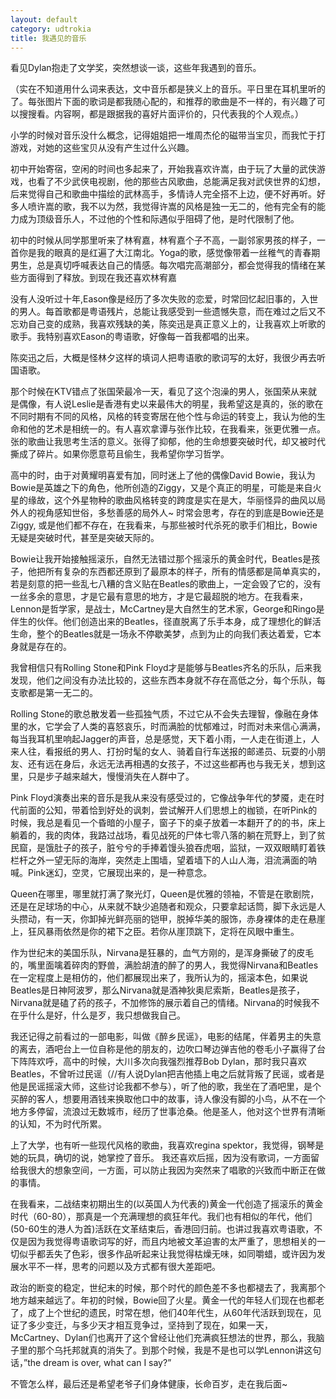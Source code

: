 ```yaml
---
layout: default
category: udtrokia
title: 我遇见的音乐
---
```


看见Dylan抱走了文学奖，突然想谈一谈，这些年我遇到的音乐。

（实在不知道用什么词来表达，文中音乐都是狭义上的音乐。平日里在耳机里听的了。每张图片下面的歌词是都我随心配的，和推荐的歌曲是不一样的，有兴趣了可以搜搜看。内容啊，都是跟据我的喜好片面评价的，只代表我的个人观点。）

小学的时候对音乐没什么概念，记得姐姐把一堆周杰伦的磁带当宝贝，而我忙于打游戏，对她的这些宝贝从没有产生过什么兴趣。

初中开始寄宿，空闲的时间也多起来了，开始我喜欢许嵩，由于玩了大量的武侠游戏，也看了不少武侠电视剧，他的那些古风歌曲，总能满足我对武侠世界的幻想，后来觉得自己和歌曲中描绘的武林高手，多情诗人完全搭不上边，便不好再听。好多人喷许嵩的歌，我不以为然，我觉得许嵩的风格是独一无二的，他有完全有的能力成为顶级音乐人，不过他的个性和际遇似乎阻碍了他，是时代限制了他。

初中的时候从同学那里听来了林宥嘉，林宥嘉个子不高，一副邻家男孩的样子，一首你是我的眼真的是红遍了大江南北。Yoga的歌，感觉像带着一丝稚气的青春期男生，总是真切呼喊表达自己的情感。每次唱完高潮部分，都会觉得我的情绪在某些方面得到了释放。到现在我还喜欢林宥嘉

没有人没听过十年,Eason像是经历了多次失败的恋爱，时常回忆起旧事的，入世的男人。每首歌都是粤语残片，总能让我感受到一些遗憾失意，而在难过之后又不忘劝自己变的成熟，我喜欢残缺的美，陈奕迅是真正意义上的，让我喜欢上听歌的歌手。我特别喜欢Eason的粤语歌，好像每一首我都唱的出来。

陈奕迅之后，大概是怪林夕这样的填词人把粤语歌的歌词写的太好，我很少再去听国语歌。

那个时候在KTV错点了张国荣最冷一天，看见了这个泡澡的男人，张国荣从来就是偶像，有人说Leslie是香港有史以来最伟大的明星，我希望这是真的，张的歌在不同时期有不同的风格，风格的转变寄居在他个性与命运的转变上，我认为他的生命和他的艺术是相统一的。有人喜欢拿谭与张作比较，在我看来，张更优雅一点。张的歌曲让我思考生活的意义。张得了抑郁，他的生命想要突破时代，却又被时代撕成了碎片。如果你愿意苟且偷生，我希望你学习哲学。

高中的时，由于对黄耀明喜爱有加，同时迷上了他的偶像David Bowie，我认为Bowie是英雄之下的角色，他所创造的Ziggy，又是个真正的明星，可能是来自火星的缘故，这个外星物种的歌曲风格转变的跨度是实在是大，华丽怪异的曲风以局外人的视角感知世俗，多愁善感的局外人~  时常会思考，存在的到底是Bowie还是Ziggy, 或是他们都不存在，在我看来，与那些被时代杀死的歌手们相比，Bowie无疑是突破时代，甚至是突破天际的。

Bowie让我开始接触摇滚乐，自然无法错过那个摇滚乐的黄金时代，Beatles是孩子，他把所有复杂的东西都还原到了最原本的样子，所有的情感都是简单真实的，若是刻意的把一些乱七八糟的含义贴在Beatles的歌曲上，一定会毁了它的，没有一丝多余的意思，才是它最有意思的地方，才是它最超脱的地方。在我看来，Lennon是哲学家，是战士，McCartney是大自然生的艺术家，George和Ringo是伴生的伙伴。他们创造出来的Beatles，径直脱离了乐手本身，成了理想化的鲜活生命，整个的Beatles就是一场永不停歇美梦，点到为止的向我们表达着爱，它本身就是存在的。

我曾相信只有Rolling Stone和Pink Floyd才是能够与Beatles齐名的乐队，后来我发现，他们之间没有办法比较的，这些东西本身就不存在高低之分，每个乐队，每支歌都是第一无二的。

Rolling Stone的歌总散发着一些孤独气质，不过它从不会失去理智，像融在身体里的水，它学会了人类的喜怒哀乐，时而满脸的忧郁难过，时而对未来信心满满，每当我耳机里响起Jagger的声音，总是感觉，天下着小雨，一人走在街道上，人来人往，看报纸的男人、打扮时髦的女人、骑着自行车送报的邮递员、玩耍的小朋友、还有远在身后，永远无法再相遇的女孩子，不过这些都再也与我无关，想到这里，只是步子越来越大，慢慢消失在人群中了。

Pink Floyd演奏出来的音乐是我从来没有感受过的，它像战争年代的梦魇，走在时代前面的公知，带着恰到好处的讽刺，尝试解开人们思想上的枷锁，在听Pink的时候，我总是看见一个昏暗的小屋子，窗子下的桌子放着一本翻开了的的书，床上躺着的，我的肉体，我路过战场，看见战死的尸体七零八落的躺在荒野上，到了贫民窟，是饿肚子的孩子，脏兮兮的手捧着馒头狼吞虎咽，监狱，一双双眼睛盯着铁栏杆之外一望无际的海岸，突然走上围墙，望着墙下的人山人海，泪流满面的呐喊。Pink迷幻，空灵，它展现出来的，是一种意念。

Queen在哪里，哪里就打满了聚光灯，Queen是优雅的领袖，不管是在歌剧院，还是在足球场的中心，从来就不缺少追随者和观众，只要拿起话筒，脚下永远是人头攒动，有一天，你卸掉光鲜亮丽的铠甲，脱掉华美的服饰，赤身裸体的走在悬崖上，狂风暴雨依然是你的裙下之臣。若你从崖顶跳下，定将在风眼中重生。

作为世纪末的美国乐队，Nirvana是狂暴的，血气方刚的，是浑身撕破了的皮毛的，嘴里面噙着碎肉的野兽，满脸胡渣的醉了的男人，我觉得Nirvana和Beatles在一定程度上是相仿的，他们都展现出来了，我所认为的，摇滚本色，如果说Beatles是日神阿波罗，那么Nirvana就是酒神狄奥尼索斯，Beatles是孩子，Nirvana就是磕了药的孩子，不加修饰的展示着自己的情绪。Nirvana的时候我不在乎什么是好，什么是歹，我只想做我自己。

我还记得之前看过的一部电影，叫做《醉乡民谣》，电影的结尾，伴着男主的失意的离去，酒吧台上一位自称是他的朋友的，边吹口琴边弹吉他的卷毛小子赢得了台下阵阵欢呼，高中的时候，大川多次向我强烈推荐Bob Dylan，那时我只喜欢Beatles，不曾听过民谣（//有人说Dylan把吉他插上电之后就背叛了民谣，或者是他是民谣摇滚大师，这些讨论我都不参与），听了他的歌，我坐在了酒吧里，是个买醉的客人，想要用酒钱来换取他口中的故事，诗人像没有脚的小鸟，从不在一个地方多停留，流浪过无数城市，经历了世事沧桑。他是圣人，他对这个世界有清晰的认知，不为时代所累。

上了大学，也有听一些现代风格的歌曲，我喜欢regina spektor，我觉得，钢琴是她的玩具，确切的说，她掌控了音乐。
我还喜欢后摇，因为没有歌词，一方面留给我很大的想象空间，一方面，可以防止我因为突然来了唱歌的兴致而中断正在做的事情。

在我看来，二战结束初期出生的(以英国人为代表的)黄金一代创造了摇滚乐的黄金时代（60-80），那真是一个充满理想的疯狂年代。我们也有相似的年代，他们(50-60生的港人为首)活跃在文革结束后，香港回归前。也讲过我喜欢粤语歌，不仅是因为我觉得粤语歌词写的好，而且内地被文革迫害的太严重了，思想相关的一切似乎都丢失了色彩，很多作品听起来让我觉得枯燥无味，如同嚼蜡，或许因为发展水平不一样，思考的问题以及方式都有很大差距吧。

政治的断变的稳定，世纪末的时候，那个时代的颜色差不多也都褪去了，我离那个地方越来越远了。年初的时候，Bowie回了火星。黄金一代的年轻人们现在也都老了，成了上个世纪的遗民，时常在想，他们40年代生，从60年代活跃到现在，见证了多少变迁，与多少天才相互竞争过，坚持到了现在，如果一天，McCartney、Dylan们也离开了这个曾经让他们充满疯狂想法的世界，那么，我脑子里的那个乌托邦就真的消失了。到那个时候，我是不是也可以学Lennon讲这句话，”the dream is over, what can I say?”

不管怎么样，最后还是希望老爷子们身体健康，长命百岁，走在我后面~
